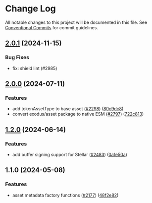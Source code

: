 # Change Log

All notable changes to this project will be documented in this file.
See [Conventional Commits](https://conventionalcommits.org) for commit guidelines.

## [2.0.1](https://github.com/ExodusMovement/assets/compare/@exodus/asset@2.0.0...@exodus/asset@2.0.1) (2024-11-15)


### Bug Fixes


* fix: shield lint (#2985)



## [2.0.0](https://github.com/ExodusMovement/assets/compare/@exodus/asset@1.2.0...@exodus/asset@2.0.0) (2024-07-11)


### Features

* add tokenAssetType to base asset ([#2298](https://github.com/ExodusMovement/assets/issues/2298)) ([80c9dc8](https://github.com/ExodusMovement/assets/commit/80c9dc8a4d2a8614f84b66d2c9649cdf19601443))
* convert exodus/asset package to native ESM ([#2797](https://github.com/ExodusMovement/assets/issues/2797)) ([722c813](https://github.com/ExodusMovement/assets/commit/722c81328bdc50456c725702c802e7d63413ef50))



## [1.2.0](https://github.com/ExodusMovement/assets/compare/@exodus/asset@1.1.0...@exodus/asset@1.2.0) (2024-06-14)


### Features

* add buffer signing support for Stellar ([#2483](https://github.com/ExodusMovement/assets/issues/2483)) ([0a1e50a](https://github.com/ExodusMovement/assets/commit/0a1e50a3358f347d252d3841df592598a7766869))



## 1.1.0 (2024-05-08)


### Features

* asset metadata factory functions ([#2177](https://github.com/ExodusMovement/assets/issues/2177)) ([48f2e82](https://github.com/ExodusMovement/assets/commit/48f2e82234b0e61577422c082725385008b523bf))
